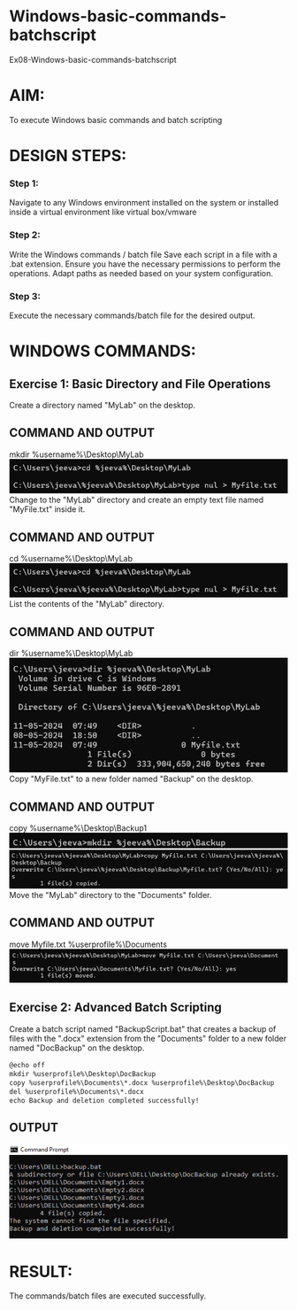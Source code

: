 # Windows-basic-commands-batchscript
Ex08-Windows-basic-commands-batchscript

# AIM:
To execute Windows basic commands and batch scripting

# DESIGN STEPS:

### Step 1:

Navigate to any Windows environment installed on the system or installed inside a virtual environment like virtual box/vmware 

### Step 2:

Write the Windows commands / batch file
Save each script in a file with a .bat extension.
Ensure you have the necessary permissions to perform the operations.
Adapt paths as needed based on your system configuration.
### Step 3:

Execute the necessary commands/batch file for the desired output. 




# WINDOWS COMMANDS:
## Exercise 1: Basic Directory and File Operations
Create a directory named "MyLab" on the desktop.


## COMMAND AND OUTPUT
mkdir %username%\Desktop\MyLab
![alt text](<Screenshot 2024-05-11 074931-1.png>)
Change to the "MyLab" directory and create an empty text file named "MyFile.txt" inside it.


## COMMAND AND OUTPUT
cd %username%\Desktop\MyLab
![alt text](<Screenshot 2024-05-11 074931.png>)
List the contents of the "MyLab" directory.


## COMMAND AND OUTPUT
dir %username%\Desktop\MyLab
![alt text](<Screenshot 2024-05-11 075042.png>)
Copy "MyFile.txt" to a new folder named "Backup" on the desktop.

## COMMAND AND OUTPUT
copy %username%\Desktop\Backup1
![alt text](<Screenshot 2024-05-11 075152.png>)
![alt text](<Screenshot 2024-05-11 075449.png>)
Move the "MyLab" directory to the "Documents" folder.


## COMMAND AND OUTPUT
move Myfile.txt %userprofile%\Documents
![alt text](<Screenshot 2024-05-11 075735.png>)
## Exercise 2: Advanced Batch Scripting
Create a batch script named "BackupScript.bat" that creates a backup of files with the ".docx" extension from the "Documents" folder to a new folder named "DocBackup" on the desktop.
```
@echo off
mkdir %userprofile%\Desktop\DocBackup
copy %userprofile%\Documents\*.docx %userprofile%\Desktop\DocBackup
del %userprofile%\Documents\*.docx
echo Backup and deletion completed successfully!
```

## OUTPUT
![alt text](os-8-img.png)




# RESULT:
The commands/batch files are executed successfully.

